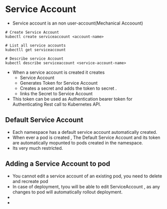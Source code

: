 # Service Account
- Service account is an non user-account(Mechanical Accoount)


```console
# Create Service Account
kubectl create serviceaccount <account-name>

# List all service accounts
kubectll get serviceaccount

# Describe service Account
kubectl describe serviceaccount <service-account-name>

```

- When a service account is created it creates 
  - Service Account
  - Generates Token for Service Account
  - Creates a secret and adds the token to secret .
  - links the Secret to Service Account
- This token can be used as Authentication bearer token for Authenticating Rest call to Kubernetes API.

## Default Service Account
- Each namespace has a default service account automatically created.
- When ever a pod is created , The Default Service Account and its token are automatically mopunted to pods created in the namespace.
- Its very much restricted.
## Adding a Service Account to pod
- You cannot edit a service account of an existing pod, you need to delete and recreate pod
- In case of deployment, tyou will be able to edit ServiceAccount , as any changes to pod will automatically rollout deployment.
-  
- 
